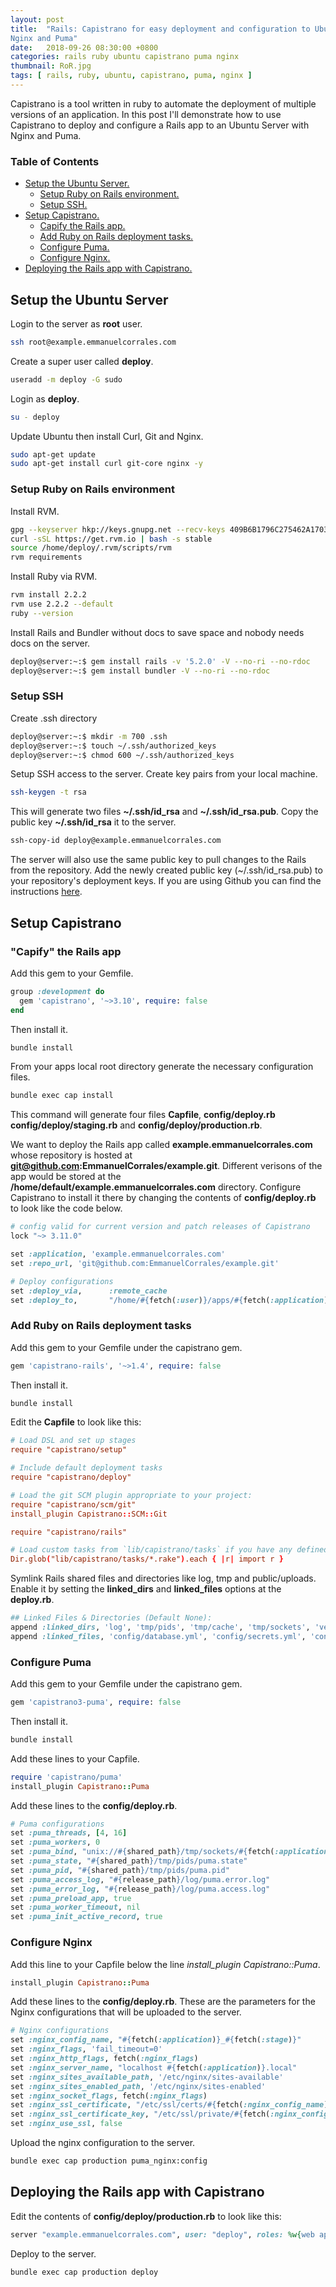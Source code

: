 ```yaml
---
layout: post
title:  "Rails: Capistrano for easy deployment and configuration to Ubuntu with
Nginx and Puma"
date:   2018-09-26 08:30:00 +0800
categories: rails ruby ubuntu capistrano puma nginx
thumbnail: RoR.jpg
tags: [ rails, ruby, ubuntu, capistrano, puma, nginx ]
---
```

Capistrano is a tool written in ruby to automate the deployment of multiple
versions of an application. In this post I'll demonstrate how to use Capistrano
to deploy and configure a Rails app to an Ubuntu Server with Nginx and Puma.

### Table of Contents
- [Setup the Ubuntu Server.](#setup_ubuntu)
  - [Setup Ruby on Rails environment.](#setup_ruby_on_rails)
  - [Setup SSH.](#setup_ssh)
- [Setup Capistrano.](#setup_capistrano)
  - [Capify the Rails app.](#capify_rails)
  - [Add Ruby on Rails deployment tasks.](#add_ror_tasks)
  - [Configure Puma.](#configure_puma)
  - [Configure Nginx.](#configure_nginx)
- [Deploying the Rails app with Capistrano.](#deploy)

## <a name="setup_ubuntu" />Setup the Ubuntu Server
Login to the server as **root** user.
```bash
ssh root@example.emmanuelcorrales.com
```
Create a super user called **deploy**.
```bash
useradd -m deploy -G sudo
```
Login as **deploy**.
```bash
su - deploy
```
Update Ubuntu then install Curl, Git and Nginx.
```bash
sudo apt-get update
sudo apt-get install curl git-core nginx -y
```
### <a name="setup_ruby_on_rails" />Setup Ruby on Rails environment
Install RVM.
```bash
gpg --keyserver hkp://keys.gnupg.net --recv-keys 409B6B1796C275462A1703113804BB82D39DC0E3
curl -sSL https://get.rvm.io | bash -s stable
source /home/deploy/.rvm/scripts/rvm
rvm requirements
```
Install Ruby via RVM.
```bash
rvm install 2.2.2
rvm use 2.2.2 --default
ruby --version
```
Install Rails and Bundler without docs to save space and nobody needs docs on
the server.
```bash
deploy@server:~:$ gem install rails -v '5.2.0' -V --no-ri --no-rdoc
deploy@server:~:$ gem install bundler -V --no-ri --no-rdoc
```
### <a name="setup_ssh" />Setup SSH

Create .ssh directory
```bash
deploy@server:~:$ mkdir -m 700 .ssh
deploy@server:~:$ touch ~/.ssh/authorized_keys
deploy@server:~:$ chmod 600 ~/.ssh/authorized_keys
```
Setup SSH access to the server. Create key pairs from your local machine.
```bash
ssh-keygen -t rsa
```
This will generate two files **~/.ssh/id_rsa** and **~/.ssh/id_rsa.pub**. Copy
 the public key **~/.ssh/id_rsa** it to the server.
```bash
ssh-copy-id deploy@example.emmanuelcorrales.com
```
The server will also use the same public key to pull changes to the Rails from
the repository. Add the newly created public key (~/.ssh/id_rsa.pub) to your
repository's deployment keys. If you are using Github you can find the
instructions [here](https://developer.github.com/v3/guides/managing-deploy-keys/).
## <a name="setup_capistrano" />Setup Capistrano
### <a name="capify_rails" />"Capify" the Rails app
Add this gem to your Gemfile.
```ruby
group :development do
  gem 'capistrano', '~>3.10', require: false
end
```
Then install it.
```bash
bundle install
```
From your apps local root directory generate the necessary configuration files.
```bash
bundle exec cap install
```
This command will generate four files **Capfile**, **config/deploy.rb**
**config/deploy/staging.rb** and **config/deploy/production.rb**.

We want to deploy the Rails app called **example.emmanuelcorrales.com** whose
repository is hosted at **git@github.com:EmmanuelCorrales/example.git**.
Different verisons of the app would be stored at the
**/home/default/example.emmanuelcorrales.com** directory. Configure Capistrano
to install it there by changing the contents of  **config/deploy.rb** to look
like the code below.
```ruby
# config valid for current version and patch releases of Capistrano
lock "~> 3.11.0"

set :application, 'example.emmanuelcorrales.com'
set :repo_url, 'git@github.com:EmmanuelCorrales/example.git'

# Deploy configurations
set :deploy_via,      :remote_cache
set :deploy_to,       "/home/#{fetch(:user)}/apps/#{fetch(:application)}"
```
### <a name="add_ror_tasks" />Add Ruby on Rails deployment tasks
Add this gem to your Gemfile under the capistrano gem.
```ruby
gem 'capistrano-rails', '~>1.4', require: false
```
Then install it.
```bash
bundle install
```
Edit the **Capfile** to look like this:
```conf
# Load DSL and set up stages
require "capistrano/setup"

# Include default deployment tasks
require "capistrano/deploy"

# Load the git SCM plugin appropriate to your project:
require "capistrano/scm/git"
install_plugin Capistrano::SCM::Git

require "capistrano/rails"

# Load custom tasks from `lib/capistrano/tasks` if you have any defined
Dir.glob("lib/capistrano/tasks/*.rake").each { |r| import r }
```
Symlink Rails shared files and directories like log, tmp and public/uploads.
Enable it by setting the **linked_dirs** and **linked_files** options at the
**deploy.rb**.
```ruby
## Linked Files & Directories (Default None):
append :linked_dirs, 'log', 'tmp/pids', 'tmp/cache', 'tmp/sockets', 'vendor/bundle', '.bundle', 'public/system', 'public/uploads'
append :linked_files, 'config/database.yml', 'config/secrets.yml', 'config/application.yml'
```
### <a name="configure_puma" />Configure Puma
Add this gem to your Gemfile under the capistrano gem.
```ruby
gem 'capistrano3-puma', require: false
```
Then install it.
```bash
bundle install
```
Add these lines to your Capfile.
```ruby
require 'capistrano/puma'
install_plugin Capistrano::Puma
```
Add these lines to the **config/deploy.rb**.
```ruby
# Puma configurations
set :puma_threads, [4, 16]
set :puma_workers, 0
set :puma_bind, "unix://#{shared_path}/tmp/sockets/#{fetch(:application)}-puma.sock"
set :puma_state, "#{shared_path}/tmp/pids/puma.state"
set :puma_pid, "#{shared_path}/tmp/pids/puma.pid"
set :puma_access_log, "#{release_path}/log/puma.error.log"
set :puma_error_log, "#{release_path}/log/puma.access.log"
set :puma_preload_app, true
set :puma_worker_timeout, nil
set :puma_init_active_record, true
```
### <a name="configure_nginx" />Configure Nginx
Add this line to your Capfile below the line *install_plugin Capistrano::Puma*.
```ruby
install_plugin Capistrano::Puma
```
Add these lines to the **config/deploy.rb**. These are the parameters for the
Nginx configurations that will be uploaded to the server.
```ruby
# Nginx configurations
set :nginx_config_name, "#{fetch(:application)}_#{fetch(:stage)}"
set :nginx_flags, 'fail_timeout=0'
set :nginx_http_flags, fetch(:nginx_flags)
set :nginx_server_name, "localhost #{fetch(:application)}.local"
set :nginx_sites_available_path, '/etc/nginx/sites-available'
set :nginx_sites_enabled_path, '/etc/nginx/sites-enabled'
set :nginx_socket_flags, fetch(:nginx_flags)
set :nginx_ssl_certificate, "/etc/ssl/certs/#{fetch(:nginx_config_name)}.crt"
set :nginx_ssl_certificate_key, "/etc/ssl/private/#{fetch(:nginx_config_name)}.key"
set :nginx_use_ssl, false
```
Upload the nginx configuration to the server.
```bash
bundle exec cap production puma_nginx:config
```
## <a name="deploy" />Deploying the Rails app with Capistrano
Edit the contents of **config/deploy/production.rb** to look like this:
```ruby
server "example.emmanuelcorrales.com", user: "deploy", roles: %w{web app db}
```
Deploy to the server.
```bash
bundle exec cap production deploy
```
